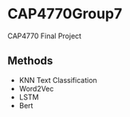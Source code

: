 # CAP4770Group7
CAP4770 Final Project

## Methods
+ KNN Text Classification
+ Word2Vec
+ LSTM
+ Bert
